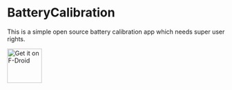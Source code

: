 BatteryCalibration
==================

This is a simple open source battery calibration app which needs super user rights.

[<img src="https://f-droid.org/badge/get-it-on.png"
      alt="Get it on F-Droid"
      height="80">](https://f-droid.org/packages/de.perflyst.batterycalibration/)
      
